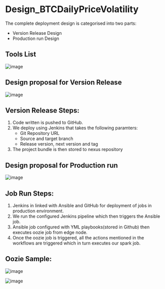 # Design_BTCDailyPriceVolatility

The complete deployment design is categorised into two parts:
* Version Release Design
* Production run Design

Tools List
----------

![image](https://user-images.githubusercontent.com/13486101/125206173-5fd0d400-e2a3-11eb-8c1a-fd5966bcf917.png)


Design proposal for Version Release
-----------------------------------

![image](https://user-images.githubusercontent.com/13486101/125205740-63635b80-e2a1-11eb-9e60-19acd9606de9.png)

Version Release Steps:
----------------------
1. Code written is pushed to GitHub.
2. We deploy using Jenkins that takes the following paramters:
     - Git Repository URL
     - Source and target branch
     - Release version, next version and tag
3. The project bundle is then stored to nexus repository


Design proposal for Production run
----------------------------------

![image](https://user-images.githubusercontent.com/13486101/125205787-986fae00-e2a1-11eb-8e0f-9d6dfdb0029c.png)


Job Run Steps:
--------------

1. Jenkins in linked with Ansible and GitHub for deployment of jobs in production environment.
2. We run the configured Jenkins pipeline which then triggers the Ansible job.
3. Ansible job configured with YML playbooks(stored in Github) then executes oozie job from edge node.
4. Once the oozie job is triggered, all the actions mentioned in the workflows are triggered which in turn executes our spark job.


Oozie Sample:
-------------

![image](https://user-images.githubusercontent.com/13486101/125205823-c6ed8900-e2a1-11eb-8bd9-2ab4de8fa86f.png)


![image](https://user-images.githubusercontent.com/13486101/125205826-c9e87980-e2a1-11eb-8757-aeee49f205d3.png)
